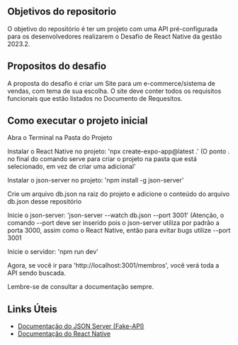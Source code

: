 ## Objetivos do repositorio

O objetivo do repositório é ter um projeto com uma API pré-configurada para os desenvolvedores realizarem o Desafio de React Native da gestão 2023.2.

## Propositos do desafio

A proposta do desafio é criar um Site para um e-commerce/sistema de vendas, com tema de sua escolha. O site deve conter todos os requisitos funcionais que estão listados no Documento de Requesitos.

## Como executar o projeto inicial

Abra o Terminal na Pasta do Projeto

Instalar o React Native no projeto: 'npx create-expo-app@latest .' (O ponto . no final do comando serve para criar o projeto na pasta que está selecionado, em vez de criar uma adicional'

Instalar o json-server no projeto: 'npm install -g json-server'

Crie um arquivo db.json na raiz do projeto e adicione o conteúdo do arquivo db.json desse repositório

Inicie o json-server: 'json-server --watch db.json --port 3001' (Atenção, o comando --port deve ser inserido pois o 
json-server utiliza por padrão a porta 3000, assim como o React Native, então para evitar bugs utilize --port 3001

Inicie o servidor: 'npm run dev'

Agora, se você ir para 'http://localhost:3001/membros', você verá toda a API sendo buscada.


Lembre-se de consultar a documentação sempre.

## Links Úteis

- [Documentação do JSON Server (Fake-API)](https://github.com/typicode/json-server)
- [Documentação do React Native](https://reactnative.dev/docs/getting-started)